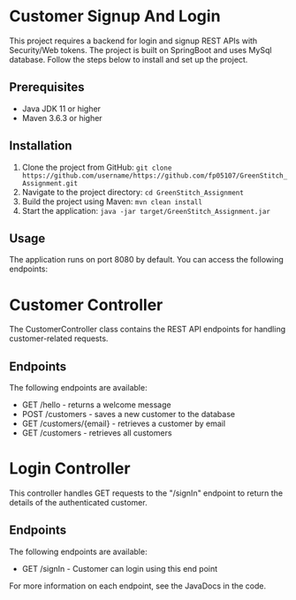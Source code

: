 
<!DOCTYPE html>
<html>
<head>
</head>
<body>
	<h1>Customer Signup And Login</h1>
	<p>This project requires a backend for login and signup REST APIs with Security/Web tokens. The project is built on SpringBoot and uses MySql database. Follow the steps below to install and set up the project.</p>

<h2>Prerequisites</h2>
<ul>
	<li>Java JDK 11 or higher</li>
	<li>Maven 3.6.3 or higher</li>
</ul>

<h2>Installation</h2>
<ol>
	<li>Clone the project from GitHub: <code>git clone https://github.com/username/https://github.com/fp05107/GreenStitch_Assignment.git</code></li>
	<li>Navigate to the project directory: <code>cd GreenStitch_Assignment</code></li>
	<li>Build the project using Maven: <code>mvn clean install</code></li>
	<li>Start the application: <code>java -jar target/GreenStitch_Assignment.jar</code></li>
</ol>

<h2>Usage</h2>
<p>The application runs on port 8080 by default. You can access the following endpoints:</p>

<h1>Customer Controller </h1>
<p>The CustomerController class contains the REST API endpoints for handling customer-related requests.</p>
<h2>Endpoints</h2>
<p>The following endpoints are available:</p>
<ul>
  <li>GET /hello - returns a welcome message</li>
  <li>POST /customers - saves a new customer to the database</li>
  <li>GET /customers/{email} - retrieves a customer by email</li>
  <li>GET /customers - retrieves all customers</li>
</ul>
<h1>Login Controller</h1>
<p>This controller handles GET requests to the "/signIn" endpoint to return the details of the authenticated customer.</p>
	<h2>Endpoints</h2>
<p>The following endpoints are available:</p>
<ul>
  <li>GET /signIn - Customer can login using this end point</li>
  
</ul>
	
<p>For more information on each endpoint, see the JavaDocs in the code.</p>


</body>
</html>
